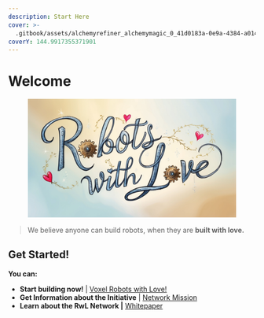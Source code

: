 ```yaml
---
description: Start Here
cover: >-
  .gitbook/assets/alchemyrefiner_alchemymagic_0_41d0183a-0e9a-4384-a014-64e09d8af2dc_0.jpg
coverY: 144.9917355371901
---
```


# Welcome

<figure><img src=".gitbook/assets/Default_A_whimsical_handdrawn_illustration_of_Robots_with_Love_1.jpg" alt=""><figcaption></figcaption></figure>

> We believe anyone can build robots, when they are **built with love.**

## Get Started!

**You can:**

* **Start building now!** |  [Voxel Robots with Love!](voxel-series/voxel-robots-with-love.md)
* **Get Information about the Initiative** |  [Network Mission](about/network-mission.md)
* **Learn about the RwL Network |** [Whitepaper](https://app.gitbook.com/o/aqyTPLGJA4bLthlhdWLH/s/Ua5ZeGc4YZch5oygAlLM/)

